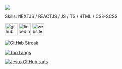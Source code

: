 ![](https://res.cloudinary.com/hipns1/image/upload/v1677010235/github-header-image_1_labgd5.png)


Skills: NEXTJS / REACTJS / JS / TS / HTML / CSS-SCSS



[<img src='https://cdn.jsdelivr.net/npm/simple-icons@3.0.1/icons/github.svg' alt='github' height='40'>](https://github.com/Hipns1)  [<img src='https://cdn.jsdelivr.net/npm/simple-icons@3.0.1/icons/linkedin.svg' alt='linkedin' height='40'>](https://www.linkedin.com/in/jesús-david-pérez-ferrer-a72117164/)  [<img src='https://cdn.jsdelivr.net/npm/simple-icons@3.0.1/icons/icloud.svg' alt='website' height='40'>](jesús-david-pérez-ferrer-a72117164/)  


[![GitHub Streak](http://github-readme-streak-stats.herokuapp.com?user=Hipns1&theme=dark&background=000000)](https://git.io/streak-stats)

[![Top Langs](https://github-readme-stats.vercel.app/api/top-langs/?username=Hipns1&layout=compact&theme=vision-friendly-dark)](https://github.com/anuraghazra/github-readme-stats)

[![Jesus GitHub stats](https://github-readme-stats.vercel.app/api?username=Hipns1&count_private=true&show_icons=true&theme=cobalt)](https://github.com/Hipns1/github-readme-stats)
<!--
**Hipns1/Hipns1** is a ✨ _special_ ✨ repository because its `README.md` (this file) appears on your GitHub profile.

Here are some ideas to get you started:

- 🔭 I’m currently working on ...
- 🌱 I’m currently learning ...
- 👯 I’m looking to collaborate on ...
- 🤔 I’m looking for help with ...
- 💬 Ask me about ...
- 📫 How to reach me: ...
- 😄 Pronouns: ...
- ⚡ Fun fact: ...
-->
